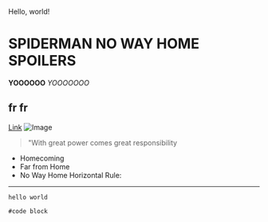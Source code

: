 Hello, world!
# SPIDERMAN NO WAY HOME SPOILERS
**YOOOOOO**
*YOOOOOOO*
## fr fr 
[Link](https://www.youtube.com/watch?v=iuOYz8zt9J4)
![Image](https://upload.wikimedia.org/wikipedia/en/thumb/2/21/Web_of_Spider-Man_Vol_1_129-1.png/250px-Web_of_Spider-Man_Vol_1_129-1.png)
> "With great power comes great responsibility
* Homecoming
* Far from Home
* No Way Home
Horizontal Rule:
---
`hello world`
```
#code block
```
